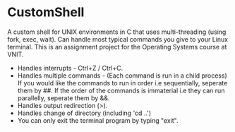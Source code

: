 # CustomShell
A custom shell for UNIX environments in C that uses multi-threading (using fork, exec, wait). Can handle most typical commands you give to your Linux terminal. 
This is an assignment project for the Operating Systems course at VNIT.

- Handles interrupts - Ctrl+Z / Ctrl+C.
- Handles multiple commands - (Each command is run in a child process)
  If you would like the commands to run in order i.e sequentially, seperate them by ##.
  If the order of the commands is immaterial i.e they can run parallelly, seperate them by &&.
- Handles output redirection (>).
- Handles change of directory (including 'cd ..')
- You can only exit the terminal program by typing "exit".
